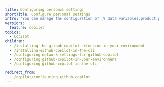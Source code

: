 ```yaml
---
title: Configuring personal settings
shortTitle: Configure personal settings
intro: 'You can manage the configuration of {% data variables.product.prodname_copilot %} in a supported IDE or on {% data variables.product.github %}.'
versions:
  feature: copilot
topics:
  - Copilot
children:
  - /installing-the-github-copilot-extension-in-your-environment
  - /installing-github-copilot-in-the-cli
  - /configuring-network-settings-for-github-copilot
  - /configuring-github-copilot-in-your-environment
  - /configuring-github-copilot-in-the-cli

redirect_from:
  - /copilot/configuring-github-copilot
---
```

